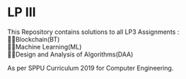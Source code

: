 # LP III
This Repository contains solutions to all LP3 Assignments :                                                 
🎯📒Blockchain(BT)                                
🎯📗Machine Learning(ML)                                      
🎯📘Design and Analysis of Algorithms(DAA)             
                          
As per SPPU Curriculum 2019 for Computer Engineering.        
